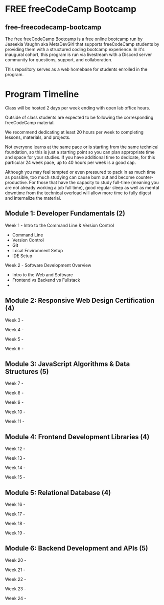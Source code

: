 # FREE freeCodeCamp Bootcamp

## free-freecodecamp-bootcamp

The free freeCodeCamp Bootcamp is a free online bootcamp run by Jeseekia Vaughn aka MetaDevGirl that supports freeCodeCamp students by providing them with a structured coding bootcamp experience. In it's inaugural cohort, this program is run via livestream with a Discord server community for questions, support, and collaboration.

This repository serves as a web homebase for students enrolled in the program.

# Program Timeline

Class will be hosted 2 days per week ending with open lab office hours.

Outside of class students are expected to be following the corresponding freeCodeCamp material.

We recommend dedicating at least 20 hours per week to completing lessons, materials, and projects. 

Not everyone learns at the same pace or is starting from the same technical foundation, so this is just a starting point so you can plan appropriate time and space for your studies. If you have additional time to dedicate, for this particular 24 week pace, up to 40 hours per week is a good cap. 

Although you may feel tempted or even pressured to pack in as much time as possible, too much studying can cause burn out and become counter-productive. For those that have the capacity to study full-time (meaning you are not already working a job full time), good regular sleep as well as mental downtime from the technical overload will allow more time to fully digest and internalize the material.

## Module 1: Developer Fundamentals (2)

Week 1 - Intro to the Command Line & Version Control

- Command Line
- Version Control
- Git
- Local Environment Setup
- IDE Setup

Week 2 - Software Development Overview

- Intro to the Web and Software
- Frontend vs Backend vs Fullstack
- 

## Module 2: Responsive Web Design Certification (4)

Week 3 - 

Week 4 - 

Week 5 - 

Week 6 - 

## Module 3: JavaScript Algorithms & Data Structures (5)

Week 7 - 

Week 8 - 

Week 9 - 

Week 10 - 

Week 11 - 

## Module 4: Frontend Development Libraries (4)

Week 12 - 

Week 13 - 

Week 14 - 

Week 15 - 

## Module 5: Relational Database (4)

Week 16 - 

Week 17 - 

Week 18 - 

Week 19 - 

## Module 6: Backend Development and APIs (5)

Week 20 - 

Week 21 - 

Week 22 - 

Week 23 - 

Week 24 - 